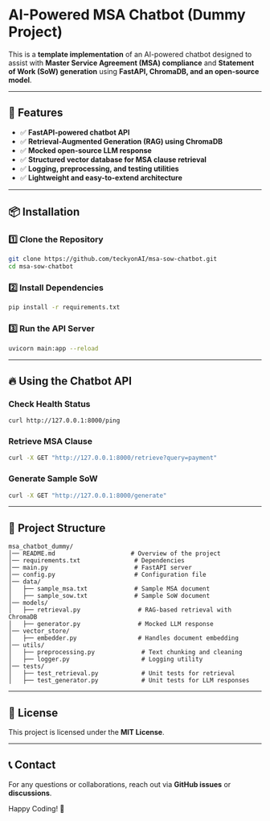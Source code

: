 # AI-Powered MSA Chatbot (Dummy Project)

This is a **template implementation** of an AI-powered chatbot designed to assist with **Master Service Agreement (MSA) compliance** and **Statement of Work (SoW) generation** using **FastAPI, ChromaDB, and an open-source model**.

---

## 🚀 Features
- ✅ **FastAPI-powered chatbot API**
- ✅ **Retrieval-Augmented Generation (RAG) using ChromaDB**
- ✅ **Mocked open-source LLM response**
- ✅ **Structured vector database for MSA clause retrieval**
- ✅ **Logging, preprocessing, and testing utilities**
- ✅ **Lightweight and easy-to-extend architecture**

---

## 📦 Installation
### **1️⃣ Clone the Repository**
```sh
git clone https://github.com/teckyonAI/msa-sow-chatbot.git
cd msa-sow-chatbot
```

### **2️⃣ Install Dependencies**
```sh
pip install -r requirements.txt
```

### **3️⃣ Run the API Server**
```sh
uvicorn main:app --reload
```

---

## 🔥 Using the Chatbot API
### **Check Health Status**
```sh
curl http://127.0.0.1:8000/ping
```

### **Retrieve MSA Clause**
```sh
curl -X GET "http://127.0.0.1:8000/retrieve?query=payment"
```

### **Generate Sample SoW**
```sh
curl -X GET "http://127.0.0.1:8000/generate"
```

---

## 📂 Project Structure
```
msa_chatbot_dummy/
│── README.md                     # Overview of the project
│── requirements.txt               # Dependencies
│── main.py                        # FastAPI server
│── config.py                      # Configuration file
│── data/
│   ├── sample_msa.txt             # Sample MSA document
│   ├── sample_sow.txt             # Sample SoW document
│── models/
│   ├── retrieval.py                # RAG-based retrieval with ChromaDB
│   ├── generator.py                # Mocked LLM response
│── vector_store/
│   ├── embedder.py                 # Handles document embedding
│── utils/
│   ├── preprocessing.py             # Text chunking and cleaning
│   ├── logger.py                    # Logging utility
│── tests/
│   ├── test_retrieval.py            # Unit tests for retrieval
│   ├── test_generator.py            # Unit tests for LLM responses
```

---

## 📜 License
This project is licensed under the **MIT License**.

---

## 📞 Contact
For any questions or collaborations, reach out via **GitHub issues** or **discussions**.

Happy Coding! 🚀

